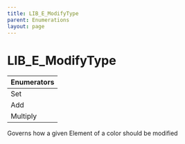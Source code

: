 ```yaml
---
title: LIB_E_ModifyType
parent: Enumerations
layout: page
---
```


# LIB_E_ModifyType

| Enumerators |
| --- |
| Set |
| Add |
| Multiply |

Governs how a given Element of a color should be modified

